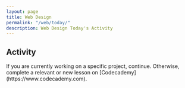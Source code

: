 ```yaml
---
layout: page
title: Web Design
permalink: "/web/today/"
description: Web Design Today's Activity
---
```


<h2>Activity <span id="date"></span></h2>
<script src="/public/js/today.js"></script>

<div class="section" markdown="1">
If you are currently working on a specific project, continue. Otherwise, complete a relevant or new lesson on [Codecademy](https://www.codecademy.com).
</div>